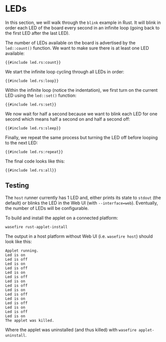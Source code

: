 # LEDs

In this section, we will walk through the `blink` example in Rust. It will blink in order each LED
of the board every second in an infinite loop (going back to the first LED after the last LED).

The number of LEDs available on the board is advertised by the `led::count()` function. We want to
make sure there is at least one LED available:

```rust,no_run,noplayground
{{#include led.rs:count}}
```

We start the infinite loop cycling through all LEDs in order:

```rust,no_run,noplayground
{{#include led.rs:loop}}
```

Within the infinite loop (notice the indentation), we first turn on the current LED using the
`led::set()` function:

```rust,no_run,noplayground
{{#include led.rs:set}}
```

We now wait for half a second because we want to blink each LED for one second which means half a
second on and half a second off:

```rust,no_run,noplayground
{{#include led.rs:sleep}}
```

Finally, we repeat the same process but turning the LED off before looping to the next LED:

```rust,no_run,noplayground
{{#include led.rs:repeat}}
```

The final code looks like this:

```rust,no_run
{{#include led.rs:all}}
```

## Testing

The `host` runner currently has 1 LED and, either prints its state to `stdout` (the default) or
blinks the LED in the Web UI (with `--interface=web`). Eventually, the number of LEDs will be
configurable.

To build and install the applet on a connected platform:

```shell
wasefire rust-applet-install
```

The output in a host platform without Web UI (i.e. `wasefire host`) should look like this:

```text
Applet running.
Led is on
Led is off
Led is on
Led is off
Led is on
Led is off
Led is on
Led is off
Led is on
Led is off
Led is on
Led is off
Led is on
Led is off
Led is on
The applet was killed.
```

Where the applet was uninstalled (and thus killed) with `wasefire applet-uninstall`.
